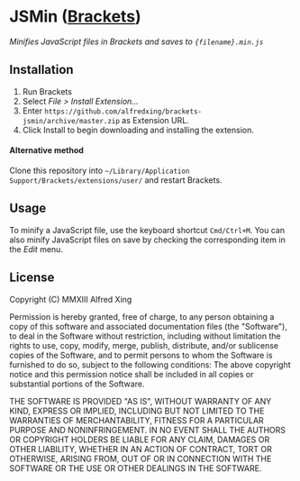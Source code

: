 # JSMin ([Brackets](https://github.com/adobe/brackets))

*Minifies JavaScript files in Brackets and saves to `{filename}.min.js`*

## Installation

1. Run Brackets
2. Select *File > Install Extension...*
3. Enter `https://github.com/alfredxing/brackets-jsmin/archive/master.zip` as Extension URL.
3. Click Install to begin downloading and installing the extension.

#### Alternative method
Clone this repository into `~/Library/Application Support/Brackets/extensions/user/` and restart Brackets.

## Usage
To minify a JavaScript file, use the keyboard shortcut `Cmd/Ctrl+M`. You can also minify JavaScript files on save by checking the corresponding item in the *Edit* menu.

## License


Copyright (C) MMXIII Alfred Xing

Permission is hereby granted, free of charge, to any person obtaining a copy of this software and associated documentation files (the "Software"), to deal in the Software without restriction, including without limitation the rights to use, copy, modify, merge, publish, distribute, and/or sublicense copies of the Software, and to permit persons to whom the Software is furnished to do so, subject to the following conditions:
The above copyright notice and this permission notice shall be included in all copies or substantial portions of the Software.

THE SOFTWARE IS PROVIDED "AS IS", WITHOUT WARRANTY OF ANY KIND, EXPRESS OR IMPLIED, INCLUDING BUT NOT LIMITED TO THE WARRANTIES OF MERCHANTABILITY, FITNESS FOR A PARTICULAR PURPOSE AND NONINFRINGEMENT. IN NO EVENT SHALL THE AUTHORS OR COPYRIGHT HOLDERS BE LIABLE FOR ANY CLAIM, DAMAGES OR OTHER LIABILITY, WHETHER IN AN ACTION OF CONTRACT, TORT OR OTHERWISE, ARISING FROM, OUT OF OR IN CONNECTION WITH THE SOFTWARE OR THE USE OR OTHER DEALINGS IN THE SOFTWARE.
